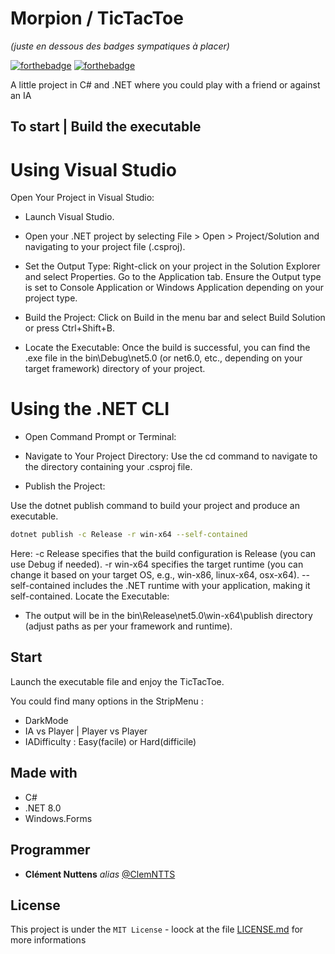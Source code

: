 # Morpion / TicTacToe
_(juste en dessous des badges sympatiques à placer)_

[![forthebadge](http://forthebadge.com/images/badges/built-with-love.svg)](https://learn.microsoft.com/fr-fr/dotnet/csharp/tour-of-csharp/)  [![forthebadge](http://forthebadge.com/images/badges/powered-by-electricity.svg)](http://forthebadge.com)

A little project in C# and .NET where you could play with a friend or against an IA

## To start | Build the executable

# Using Visual Studio
Open Your Project in Visual Studio:

- Launch Visual Studio.
- Open your .NET project by selecting File > Open > Project/Solution and navigating to your project file (.csproj).

- Set the Output Type:
Right-click on your project in the Solution Explorer and select Properties.
Go to the Application tab.
Ensure the Output type is set to Console Application or Windows Application depending on your project type.

- Build the Project:
Click on Build in the menu bar and select Build Solution or press Ctrl+Shift+B.

- Locate the Executable:
Once the build is successful, you can find the .exe file in the bin\Debug\net5.0 (or net6.0, etc., depending on your target framework) directory of your project.


# Using the .NET CLI
- Open Command Prompt or Terminal:
- Navigate to Your Project Directory:
Use the cd command to navigate to the directory containing your .csproj file.

- Publish the Project:

Use the dotnet publish command to build your project and produce an executable.
```bash
dotnet publish -c Release -r win-x64 --self-contained
```

Here:
-c Release specifies that the build configuration is Release (you can use Debug if needed).
-r win-x64 specifies the target runtime (you can change it based on your target OS, e.g., win-x86, linux-x64, osx-x64).
--self-contained includes the .NET runtime with your application, making it self-contained.
Locate the Executable:

- The output will be in the bin\Release\net5.0\win-x64\publish directory (adjust paths as per your framework and runtime).

## Start

Launch the executable file and enjoy the TicTacToe.

You could find many options in the StripMenu :
- DarkMode
- IA vs Player | Player vs Player
- IADifficulty : Easy(facile) or Hard(difficile)

## Made with 

- C#
- .NET 8.0
- Windows.Forms

## Programmer

* **Clément Nuttens** _alias_ [@ClemNTTS](https://github.com/ClemNTTS)

## License
This project is under the ``MIT License`` - loock at the file [LICENSE.md](LICENSE.md) for more informations